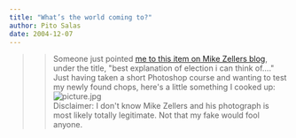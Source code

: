 ```yaml
---
title: "What’s the world coming to?"
author: Pito Salas
date: 2004-12-07
---
```



>>

>> Someone just pointed [me to this item on Mike Zellers
blog](<http://www.mikezellers.com/archives/000627.html>), under the title,
"best explanation of election i can think of…." Just having taken a short
Photoshop course and wanting to test my newly found chops, here's a little
something I cooked
up:![picture.jpg](https://i0.wp.com/s3.media.squarespace.com/production/1075723/12829350/weblogs/archives/picture.jpg?resize=584%2C438)  
> Disclaimer: I don't know Mike Zellers and his photograph is most likely
> totally legitimate. Not that my fake would fool anyone.


